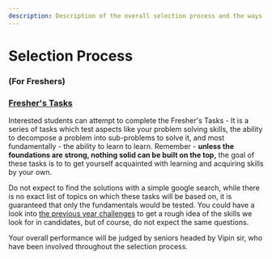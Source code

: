 ```yaml
---
description: Description of the overall selection process and the ways to get in.
---
```


# Selection Process

### \(For Freshers\)

### [Fresher's Tasks ](https://join.amfoss.in/live-contests/fresher-tasks)

Interested students can attempt to complete the Fresher's Tasks - It is a series of tasks which test aspects like your problem solving skills,  the ability to decompose a problem into sub-problems to solve it, and most fundamentally - the ability to learn to learn.  Remember - **unless the foundations are strong, nothing solid can be built on the top,** the goal of these tasks is to to get yourself acquainted with learning and acquiring skills by your own. 

Do not expect to find the solutions with a simple google search, while there is no exact list of topics on which these tasks will be based on, it is guaranteed that only the fundamentals would be tested. You could have a look into [the previous year challenges](https://github.com/amfoss/Praveshan/tree/master/contest-archive/contest-archive) to get a rough idea of the skills we look for in candidates, but of course, do not expect the same questions.

Your overall performance will be judged by seniors headed by Vipin sir, who have been involved throughout the selection process.  




